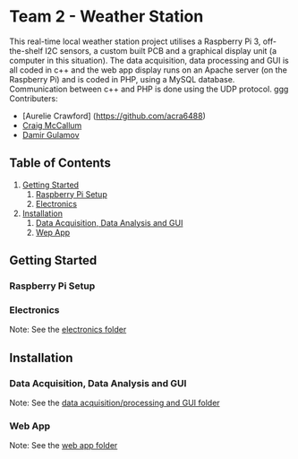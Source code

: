 # Team 2 - Weather Station

This real-time local weather station project utilises a Raspberry Pi 3, off-the-shelf I2C sensors, a custom built PCB and a graphical display unit (a computer in this situation). The data acquisition, data processing and GUI is all coded in c++ and the web app display runs on an Apache server (on the Raspberry Pi) and is coded in PHP, using a MySQL database. Communication between c++ and PHP is done using the UDP protocol.
ggg
Contributers:
* [Aurelie Crawford] (https://github.com/acra6488)
* [Craig McCallum](https://github.com/craigmccallum/)
* [Damir Gulamov](https://github.com/damir2020)



## Table of Contents
1. [Getting Started](#start)
   1. [Raspberry Pi Setup](#raspi)
   2. [Electronics](#electro)
2. [Installation](#install)
   1. [Data Acquisition, Data Analysis and GUI](#data)
   2. [Wep App](#web)



## Getting Started <a name="start"></a>
### Raspberry Pi Setup <a name="raspi"></a>


### Electronics <a name="electro"></a>
Note: See the [electronics folder](01_electronics)



## Installation <a name="install"></a>
### Data Acquisition, Data Analysis and GUI <a name="data"></a>
Note: See the [data acquisition/processing and GUI folder](02_data_processing_and_gui)


### Web App <a name="web"></a>
Note: See the [web app folder](03_web_app)
